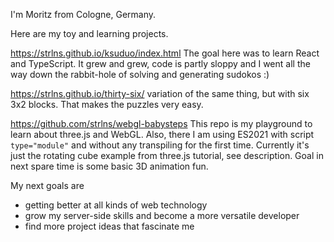 I'm Moritz from Cologne, Germany.

Here are my toy and learning projects. 

https://strlns.github.io/ksuduo/index.html
The goal here was to learn React and TypeScript. It grew and grew, code is partly sloppy and I went all the way down the rabbit-hole of solving and generating sudokos :)

https://strlns.github.io/thirty-six/
variation of the same thing, but with six 3x2 blocks. That makes the puzzles very easy.

https://github.com/strlns/webgl-babysteps
This repo is my playground to learn about three.js and WebGL.
Also, there I am using ES2021 with script `type="module"` and without any transpiling for the first time.
Currently it's just the rotating cube example from three.js tutorial, see description. 
Goal in next spare time is some basic 3D animation fun.

My next goals are 

* getting better at all kinds of web technology
* grow my server-side skills and become a more versatile developer
* find more project ideas that fascinate me

